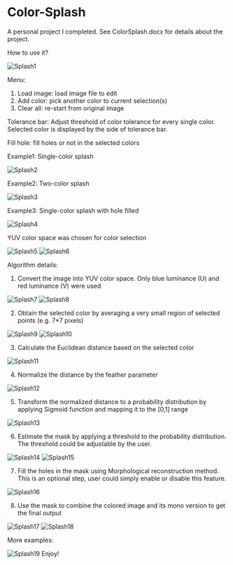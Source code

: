 # Color-Splash
A personal project I completed. See ColorSplash.docx for details about the project.

How to use it?

![Splash1](https://github.com/user-attachments/assets/c7adaaa0-c530-4772-a774-21ec153392f5)

Menu:
1.	Load image: load image file to edit
2.	Add color: pick another color to current selection(s)
3.	Clear all: re-start from original image

Tolerance bar: Adjust threshold of color tolerance for every single color. Selected color is displayed by the side of tolerance bar.

Fill hole: fill holes or not in the selected colors

Example1: Single-color splash

![Splash2](https://github.com/user-attachments/assets/d68c22fb-8da0-4e57-acf6-6e5b3ff4f6b7)

Example2: Two-color splash

![Splash3](https://github.com/user-attachments/assets/0b815125-d32a-4142-a9d8-48b7acbe27d6)

Example3: Single-color splash with hole filled

![Splash4](https://github.com/user-attachments/assets/6ab518af-0146-4453-b34c-f8356fd2e269)

YUV color space was chosen for color selection

![Splash5](https://github.com/user-attachments/assets/e1ff59e9-fe7f-45e5-a16c-33fd7423be71)
![Splash6](https://github.com/user-attachments/assets/fc48558e-dd99-4b48-b95f-d0bd7e89520c)

Algorithm details:
1.	Convert the image into YUV color space. Only blue luminance (U) and red luminance (V) were used

![Splash7](https://github.com/user-attachments/assets/ca97d4cc-b30f-414e-91a3-21b3e1465346)
![Splash8](https://github.com/user-attachments/assets/292cb30e-f4eb-4f2f-8931-11213647c961)

2.	Obtain the selected color by averaging a very small region of selected points (e.g. 7*7 pixels)

![Splash9](https://github.com/user-attachments/assets/0870661a-0c71-44cb-8762-c4e1fa2a2409)
![Splash10](https://github.com/user-attachments/assets/b25a64d9-afb9-4dc0-b694-3a188a9d87d5)

3.	Calculate the Euclidean distance based on the selected color

![Splash11](https://github.com/user-attachments/assets/7a8ef3c9-6573-40dd-a4e8-8678deb1662f)

4.	Normalize the distance by the feather parameter

![Splash12](https://github.com/user-attachments/assets/ca673c2e-9abf-4b6c-bdec-586983bf5ae3)

5.	Transform the normalized distance to a probability distribution by applying Sigmoid function and mapping it to the [0,1] range

![Splash13](https://github.com/user-attachments/assets/66606b83-76bd-4f98-8726-67584c7c8461)

6.	Estimate the mask by applying a threshold to the probability distribution. The threshold could be adjustable by the user.

![Splash14](https://github.com/user-attachments/assets/ce8cfda6-8b4d-4315-b3da-0be7db9b171e)
![Splash15](https://github.com/user-attachments/assets/72e9e279-f05f-4659-890f-6cc60178c0cb)

7.	Fill the holes in the mask using Morphological reconstruction method. This is an optional step, user could simply enable or disable this feature.

![Splash16](https://github.com/user-attachments/assets/b24e6e32-3b1c-4008-910f-8fe9a2ea2e43)
 
8.	Use the mask to combine the colored image and its mono version to get the final output

![Splash17](https://github.com/user-attachments/assets/04d48b19-2010-481f-b63f-b811516e6f40)
![Splash18](https://github.com/user-attachments/assets/157e98d9-3dd7-43a0-bc67-663436ae4802)

More examples:

![Splash19](https://github.com/user-attachments/assets/b1a4c9ce-96cd-4abb-b8db-a1f9d51ba03b)
Enjoy!
